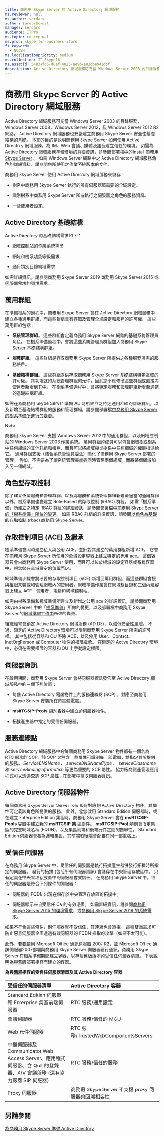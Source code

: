 ```yaml
---
title: 商務用 Skype Server 的 Active Directory 網域服務
ms.reviewer: null
ms.author: serdars
author: SerdarSoysal
manager: serdars
audience: ITPro
ms.topic: conceptual
ms.prod: skype-for-business-itpro
f1.keywords:
  - NOCSH
ms.localizationpriority: medium
ms.collection: IT_Skype16
ms.assetid: 5483afd5-d8af-4825-ae95-a82dbe941dbf
description: Active Directory 網域服務可充當 Windows Server 2003 的目錄服務，Windows Server 2008，Windows Server 2012，及 Windows Server 2012 R2 網路。 Active Directory 網域服務也充當建立商務用 Skype Server 安全性基礎結構的基礎。 本節的目的是說明商務用 Skype Server 如何使用 Active Directory 網域服務，為 IM、Web 會議、媒體及語音建立信任的環境。 如需為 Active Directory 網域服務準備環境的詳細資訊，請參閱部署檔中的 Install 商務用 Skype Server。 如需 Windows Server 網路中之 Active Directory 網域服務角色的詳細資料，請參閱您所使用之作業系統版本的文件。
---
```


# <a name="active-directory-domain-services-for-skype-for-business-server"></a>商務用 Skype Server 的 Active Directory 網域服務
 
Active Directory 網域服務可充當 Windows Server 2003 的目錄服務，Windows Server 2008，Windows Server 2012，及 Windows Server 2012 R2 網路。 Active Directory 網域服務也充當建立商務用 Skype Server 安全性基礎結構的基礎。 本節的目的是說明商務用 Skype Server 如何使用 Active Directory 網域服務，為 IM、Web 會議、媒體及語音建立信任的環境。 如需為 Active Directory 網域服務準備環境的詳細資訊，請參閱部署檔中的[Install 商務用 Skype Server](../../deploy/install/install.md) 。 如需 Windows Server 網路中之 Active Directory 網域服務角色的詳細資料，請參閱您所使用之作業系統版本的文件。
  
商務用 Skype Server 使用 Active Directory 網域服務來儲存：
  
- 樹系中商務用 Skype Server 執行的所有伺服器都需要的全域設定。
    
- 識別樹系中商務用 Skype Server 所有執行之伺服器之角色的服務資訊。
    
- 一些使用者設定。
    
## <a name="active-directory-infrastructure"></a>Active Directory 基礎結構

Active Directory 的基礎結構需求如下：
  
- 網域控制站的作業系統需求
    
- 網域和樹系功能等級需求
    
- 通用類別目錄網域需求
    
如需詳細資訊，請參閱商務用 Skype Server 2019 商務用 Skype Server 2015 或[伺服器需求](../../../SfBServer2019/plan/system-requirements.md)的[環境需求](../../plan-your-deployment/requirements-for-your-environment/environmental-requirements.md)。
  
## <a name="universal-groups"></a>萬用群組

在準備樹系的過程中，商務用 Skype Server 會在 Active Directory 網域服務中建立各種通用群組，而這些群組具有存取及管理全域設定和服務的許可權。 這些萬用群組包括：
  
- **系統管理群組**。 這些群組會定義商務用 Skype Server 網路的基礎系統管理員角色。 在樹系準備過程中，會將這些系統管理員群組加入商務用 Skype Server 基礎結構群組。
    
- **服務群組**。 這些群組是存取商務用 Skype Server 所提供之各種服務所需的服務帳戶。
    
- **基礎結構群組**。 這些群組提供存取商務用 Skype Server 基礎結構特定區域的許可權。 其功能就如系統管理群組的元件，因此您不應修改這些群組或直接將使用者新增到其中。 在樹系準備過程中，會將特定服務和管理群組新增至適當的基礎結構群組。
    
如需在為商務用 Skype Server 準備 AD 時所建立之特定通用群組的詳細資訊，以及新增至基礎結構群組的服務和管理群組，請參閱部署檔[中商務用 Skype Server 的樹系準備所進行的變更](../../schema-reference/active-directory-schema-extensions-classes-and-attributes/changes-made-by-forest-preparation.md)。
  
> [!NOTE]
> 商務用 Skype Server 支援 Windows Server 2012 中的通用群組，以及網域控制站的 Windows Server 2003 作業系統。 萬用群組的成員可以包含網域樹或樹系中任何網域的其他群組和帳戶，而且可以將網域樹或樹系中任何網域的權限指派給它。 通用群組支援（結合系統管理員委派）簡化了商務用 Skype Server 部署的管理。 例如，不需要為了讓系統管理員能夠同時管理兩個網域，而將某個網域加入另一個網域。 
  
## <a name="role-based-access-control"></a>角色型存取控制

除了建立泛型服務和管理群組，以及將服務和系統管理群組新增至適當的通用群組以外，樹系準備也會建立 Role-Based 的存取控制 (RBAC) 群組。 如需「樹系準備」所建立之特定 RBAC 群組的詳細資訊，請參閱部署檔[中商務用 Skype Server 的「樹系準備」所做的變更](../../schema-reference/active-directory-schema-extensions-classes-and-attributes/changes-made-by-forest-preparation.md)。 如需 RBAC 群組的詳細資訊，請參閱[以角色為基礎的存取控制 (rbac) 商務用 Skype Server](role-based-access-control-rbac.md)。
  
## <a name="access-control-entries-aces-and-inheritance"></a>存取控制項目 (ACE) 及繼承

樹系準備會同時建立私人與公用 ACE，並針對其建立的萬用群組新增 ACE。 它會在商務用 Skype Server 所使用的全域設定容器上建立特定的專用 ace。 這個容器只會由商務用 Skype Server 使用，而且可以位於根域的設定容器或系統容器中，視您儲存全域設定的位置而定。
  
網域準備步驟會將必要的存取控制項目 (ACE) 新增至萬用群組，而這些群組會授與權限來裝載和管理網域內的使用者。網域準備作業會在網域根目錄和三個內建容器上建立 ACE：使用者、電腦和網域控制站。
  
如需由樹系準備和網域準備所建立及新增之公用 ace 的詳細資訊，請參閱商務用 Skype Server 中的「[樹系準備](../../schema-reference/active-directory-schema-extensions-classes-and-attributes/changes-made-by-forest-preparation.md)」所做的變更，以及部署檔中商務用 Skype Server 的[網域準備工作中](../../schema-reference/active-directory-schema-extensions-classes-and-attributes/changes-made-by-domain-preparation.md)所做的變更。
  
組織經常會鎖定 Active Directory 網域服務 (AD DS)，以減低安全性風險。 不過，鎖定的 Active Directory 環境可以限制商務用 Skype Server 所需的許可權。 其中包括從容器和 OU 移除 ACE，以及停用 User、Contact、InetOrgPerson 或 Computer 物件的權限繼承。 在鎖定的 Active Directory 環境中，必須在需要權限的容器和 OU 上手動設定權限。
  
## <a name="server-information"></a>伺服器資訊

在啟用期間，商務用 Skype Server 會將伺服器資訊發佈至 Active Directory 網域服務中的三個下列位置：
  
- 每個 Active Directory 電腦物件上的服務連線點 (SCP) ，對應至商務用 Skype Server 安裝所在的實體電腦。
    
- **msRTCSIP-Pools** 類別容器中建立的伺服器物件。
    
- 拓撲產生器中指定的受信任伺服器。
    
## <a name="service-connection-points"></a>服務連線點

Active Directory 網域服務中的每個商務用 Skype Server 物件都有一個名為 RTC 服務的 SCP，該 SCP 又包含一些屬性可識別每一部電腦，並指定其所提供的服務。 *ServiceDNSName* 、 *serviceDNSNameType* 、 *serviceClassname* 和 *serviceBindingInformation* 等更為重要的 SCP 屬性。 協力廠商資產管理應用程式可以透過查詢 SCP 屬性，在部署中擷取伺服器資訊。
  
## <a name="active-directory-server-objects"></a>Active Directory 伺服器物件

每個商務用 Skype Server Server role 都有對應的 Active Directory 物件，其屬性可定義該角色所提供的服務。 此外，當您啟用 Standard Edition 伺服器時，或在建立 Enterprise Edition 集區時，商務用 Skype Server 會在 **msRTCSIP-Pools** 容器中建立新的 **msRTCSIP 集** 區物件。 **msRTCSIP-Pool** 類別會指定集區的完整網域名稱 (FQDN)，以及集區前端和後端元件之間的關聯性。 Standard Edition 伺服器會視為邏輯集區，其前端和後端會配置在同一部電腦上。
  
## <a name="trusted-servers"></a>受信任伺服器

在商務用 Skype Server 中，受信任的伺服器是執行拓撲產生器併發行拓撲時所指定的伺服器。 發行的拓撲 (包括所有伺服器資訊) 會儲存在中央管理存放區中。 只有定義在中央管理存放區中的伺服器會受信任。 在商務用 Skype Server 中，信任的伺服器是符合下列條件的伺服器：
  
- 伺服器的 FQDN 出現在儲存於中央管理存放區的拓撲中。
    
- 伺服器顯示來自受信任 CA 的有效憑證。 如需詳細資訊，請參閱[商務用 Skype Server 2015 的環境需求](../../plan-your-deployment/requirements-for-your-environment/environmental-requirements.md)，或[商務用 Skype Server 2019 的系統需求](../../../SfBServer2019/plan/system-requirements.md)。
    
如果不符合這些條件，則伺服器就不受信任，其連線也會遭拒。 這種雙重需求可防止惡意伺服器企圖透過有效伺服器的 FQDN 採取的攻擊（如果不太可能）。
  
此外，若要啟用 Microsoft Office 通訊伺服器 2007 R2，並 Microsoft Office 通訊伺服器2007部署與商務用 Skype Server 伺服器進行通訊，商務用 Skype Server 在樹系準備期間建立容器，以存放舊版版本的受信任伺服器清單。 下表說明為與舊版部署相容而建立的容器。
  
**為與舊版相容的受信任伺服器清單及其 Active Directory 容器**

|**受信任的伺服器清單**|**Active Directory 容器**|
|:-----|:-----|
|Standard Edition 伺服器和 Enterprise 集區前端伺服器  <br/> |RTC 服務/通用設定  <br/> |
|會議伺服器  <br/> |RTC 服務/信任的 MCU  <br/> |
|Web 元件伺服器  <br/> |RTC 服務/TrustedWebComponentsServers  <br/> |
|中繼伺服器及 Communicator Web Access Server、應用程式伺服器、含 QoE 的登錄器、A/V 會議服務 (還有協力廠商 SIP 伺服器)  <br/> |RTC 服務/信任的服務  <br/> |
|Proxy 伺服器  <br/> |商務用 Skype Server 不支援 proxy 伺服器的回溯相容性  <br/> |
   

## <a name="see-also"></a>另請參閱

[為商務用 Skype Server 準備 Active Directory](../../deploy/install/prepare-active-directory.md)
